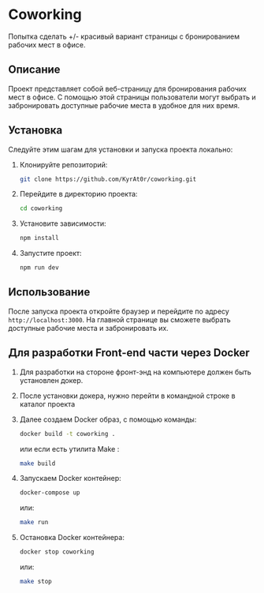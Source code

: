 # Coworking

Попытка сделать +/- красивый вариант страницы с бронированием рабочих мест в офисе.

## Описание

Проект представляет собой веб-страницу для бронирования рабочих мест в офисе. С помощью этой страницы пользователи могут выбрать и забронировать доступные рабочие места в удобное для них время.

## Установка

Следуйте этим шагам для установки и запуска проекта локально:

1. Клонируйте репозиторий:
    ```sh
    git clone https://github.com/KyrAt0r/coworking.git
    ```
2. Перейдите в директорию проекта:
    ```sh
    cd coworking
    ```
3. Установите зависимости:
    ```sh
    npm install
    ```
4. Запустите проект:
    ```sh
    npm run dev
    ```

## Использование

После запуска проекта откройте браузер и перейдите по адресу `http://localhost:3000`. На главной странице вы сможете выбрать доступные рабочие места и забронировать их.
## Для разработки Front-end части через  Docker

1. Для разработки на стороне фронт-энд на компьютере должен быть установлен докер.

2. После установки докера, нужно перейти в командной строке в каталог проекта

3. Далее создаем Docker образ, с помощью команды:
   ```bash
   docker build -t coworking .
   ```
   или если есть утилита Make :
   ```bash
   make build
   ```

4. Запускаем Docker контейнер:
   ```bash
   docker-compose up
   ```
   или:
   ```bash
   make run
   ```

5. Остановка Docker контейнера:
   ```bash
   docker stop coworking
   ```
   или:
   ```bash
   make stop
   ```

